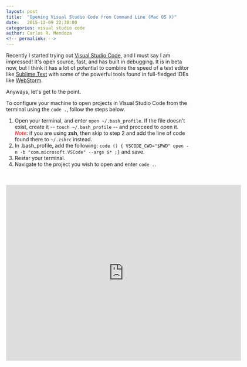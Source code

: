 ```yaml
---
layout: post
title:  "Opening Visual Studio Code from Command Line (Mac OS X)"
date:   2015-12-09 22:30:00
categories: visual studio code
author: Carlos R. Mendoza
<!-- permalink: -->
---
```


Recently I started trying out [Visual Studio Code](https://code.visualstudio.com/), and I must say I am impressed! It's open source, fast, and has built in debugging. It is in beta now, but I think it has a lot of potential to combine the speed of a text editor like [Sublime Text](http://www.sublimetext.com/) with some of the powerful tools found in full-fledged IDEs like [WebStorm](https://www.jetbrains.com/webstorm/).

Anyways, let's get to the point.

To configure your machine to open projects in Visual Studio Code from the terminal using the `code .`, follow the steps below.

1. Open your terminal, and enter `open ~/.bash_profile`. If the file doesn't exist, create it -- `touch ~/.bash_profile` -- and procceed to open it. *<font color="red">Note</font>*: if you are using **zsh**, then skip to step 2 and add the line of code found there to `~/.zshrc` instead.
2. In .bash_profile, add the following: `code () { VSCODE_CWD="$PWD" open -n -b "com.microsoft.VSCode" --args $* ;}` and save.
3. Restar your terminal.
4. Navigate to the project you wish to open and enter `code .`.
<br />
<br />
<div style="text-align: center;" ><iframe width="640" height="480" src="https://www.youtube.com/embed/UF7X6KJ6vBA?rel=0&amp;showinfo=0" frameborder="0" allowfullscreen></iframe></div>
<br />
<br />